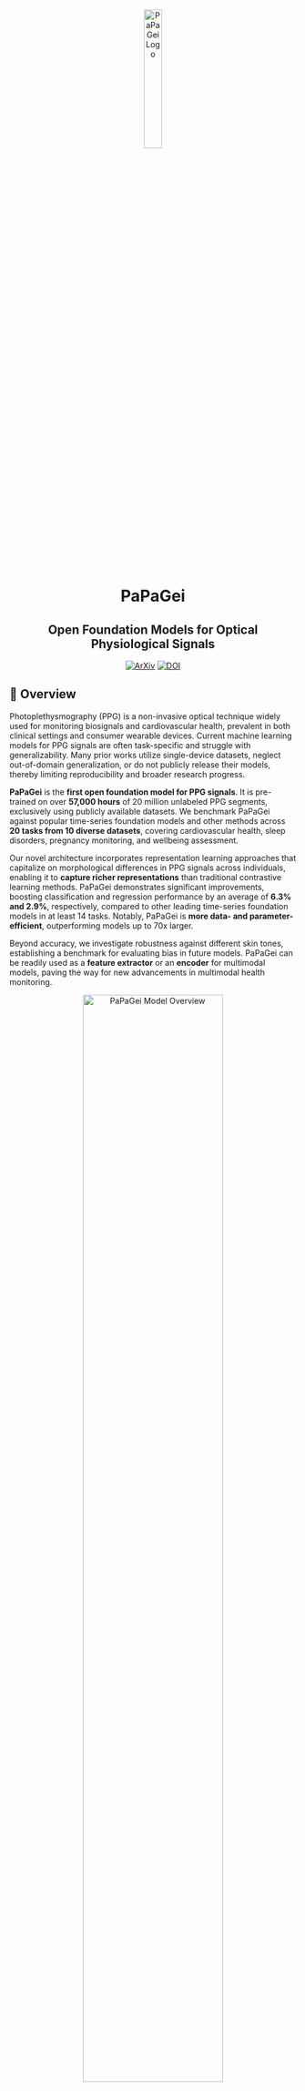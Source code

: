 <div align="center">
  <a href="https://github.com/Nokia-Bell-Labs/papagei-foundation-model">
    <img width="25%" height="25%" src="figures/papagei-logo.png" alt="PaPaGei Logo">
  </a>
  <h1>PaPaGei</h1>
  <h2>Open Foundation Models for Optical Physiological Signals</h2>
  <p>
    <a href="https://arxiv.org/abs/2410.20542"><img src="https://img.shields.io/badge/arXiv-2410.20542-b31b1b.svg" alt="ArXiv"></a>
    <a href="https://zenodo.org/records/13983110"><img src="https://zenodo.org/badge/DOI/10.5281/zenodo.13983110.svg" alt="DOI"></a>
    </p>
</div>

## 📖 Overview

Photoplethysmography (PPG) is a non-invasive optical technique widely used for monitoring biosignals and cardiovascular health, prevalent in both clinical settings and consumer wearable devices. Current machine learning models for PPG signals are often task-specific and struggle with generalizability. Many prior works utilize single-device datasets, neglect out-of-domain generalization, or do not publicly release their models, thereby limiting reproducibility and broader research progress.

**PaPaGei** is the **first open foundation model for PPG signals**. It is pre-trained on over **57,000 hours** of 20 million unlabeled PPG segments, exclusively using publicly available datasets. We benchmark PaPaGei against popular time-series foundation models and other methods across **20 tasks from 10 diverse datasets**, covering cardiovascular health, sleep disorders, pregnancy monitoring, and wellbeing assessment.

Our novel architecture incorporates representation learning approaches that capitalize on morphological differences in PPG signals across individuals, enabling it to **capture richer representations** than traditional contrastive learning methods. PaPaGei demonstrates significant improvements, boosting classification and regression performance by an average of **6.3% and 2.9%**, respectively, compared to other leading time-series foundation models in at least 14 tasks. Notably, PaPaGei is **more data- and parameter-efficient**, outperforming models up to 70x larger.

Beyond accuracy, we investigate robustness against different skin tones, establishing a benchmark for evaluating bias in future models. PaPaGei can be readily used as a **feature extractor** or an **encoder** for multimodal models, paving the way for new advancements in multimodal health monitoring.

<div align="center">
  <img src="figures/model-overview.png" alt="PaPaGei Model Overview" width="70%"/>
</div>

---

## 🚀 Updates

* **Jan 22, 2025**: PaPaGei accepted to the International Conference on Learning Representations (ICLR). [Read the latest version of the paper](https://arxiv.org/pdf/2410.20542v2).
* **Dec 15, 2024**: PaPaGei received the 🏆 **Best Paper Award** at the NeurIPS workshop on Time Series in the Age of Large Models (TSALM). [See accepted papers](https://neurips-time-series-workshop.github.io/accepted-papers/).
* **Oct 29, 2024**: Paper available on [arXiv](https://arxiv.org/abs/2410.20542).
* **Oct 24, 2024**: Access the model weights on Zenodo ([here](https://zenodo.org/records/13983110)).
* **Oct 15, 2024**: Code released! 🎉

---

## 🛠️ How to Use PaPaGei

PaPaGei offers versatility for developers and researchers:

1.  **Out-of-the-Box Feature Extraction**: Use PaPaGei to extract transferable features for your machine learning tasks, replacing handcrafted features.
2.  **PPG Encoder Integration**: Incorporate PaPaGei as a PPG encoder into larger frontier models (e.g., LLMs like [AnyMAL](https://arxiv.org/abs/2309.16058)).

### 📦 Installation

1.  **Create a Conda Environment:**
    ```bash
    conda create -n papagei_env python=3.10
    conda activate papagei_env
    ```
2.  **Install Required Packages:**
    ```bash
    pip install -r requirements.txt
    ```
3.  **Install pyPPG Package:**
    ```bash
    pip install pyPPG==1.0.41
    ```
    *Note: This might show a `wfdb` package conflict, but it should still function correctly.*

### 🧠 Downloading Model Weights

Model weights are hosted on Zenodo by Arvind Pillai.
* **Download Link**: [Zenodo Record 13983110](https://zenodo.org/records/13983110)
* For feature extraction, save the downloaded model weights (e.g., `papagei_s.pt`) into a folder named `weights/` in your project directory, or update the path accordingly in your scripts.

### ✨ Extracting Embeddings: Quick Start

Here’s a brief example of how to load the PaPaGei-S model and extract embeddings:

1.  **Import Necessary Packages:**
    ```python
    import numpy as np
    import torch
    from linearprobing.utils import resample_batch_signal, load_model_without_module_prefix
    from preprocessing.ppg import preprocess_one_ppg_signal
    from segmentations import waveform_to_segments
    from torch_ecg._preprocessors import Normalize
    from models.resnet import ResNet1DMoE
    ```

2.  **Load the PaPaGei-S Model:**
    ```python
    # Define Model Configuration
    model_config = {
        'base_filters': 32,
        'kernel_size': 3,
        'stride': 2,
        'groups': 1,
        'n_block': 18,
        'n_classes': 512, # Embedding dimension
        'n_experts': 3
    }

    # Initialize Model
    model = ResNet1DMoE(
        in_channels=1,
        base_filters=model_config['base_filters'],
        kernel_size=model_config['kernel_size'],
        stride=model_config['stride'],
        groups=model_config['groups'],
        n_block=model_config['n_block'],
        n_classes=model_config['n_classes'],
        n_experts=model_config['n_experts']
    )

    # Load Pre-trained Weights
    model_path = "weights/papagei_s.pt" # Ensure this path is correct
    model = load_model_without_module_prefix(model, model_path)
    device = "cuda" if torch.cuda.is_available() else "cpu"
    model.to(device)
    model.eval() # Set model to evaluation mode
    print(f"Model loaded on {device}")
    ```

3.  **Pre-process a PPG Signal:**
    ```python
    # Example PPG Signal
    fs = 500  # Original sampling frequency in Hz
    fs_target = 125 # Target sampling frequency in Hz
    segment_duration_seconds = 10 # Duration of each segment in seconds
    signal_duration_seconds = 60 # Total duration of the example signal

    signal = np.random.randn(signal_duration_seconds * fs) # Example: 60s signal at 500Hz
    print(f"Original PPG dimensions: {signal.shape}")

    # Clean and segment the signal
    signal_processed, _, _, _ = preprocess_one_ppg_signal(waveform=signal, frequency=fs)
    
    segment_length_original_fs = fs * segment_duration_seconds
    segmented_signals = waveform_to_segments(
        waveform_name='ppg', # Can be any name, not strictly used in this function
        segment_length=segment_length_original_fs,
        clean_signal=signal_processed
    )
    
    # Resample segments
    resampled_segments = resample_batch_signal(
        segmented_signals, 
        fs_original=fs, 
        fs_target=fs_target, 
        axis=-1
    )
    print(f"After segmentation and resampling: {resampled_segments.shape}") # (num_segments, segment_length_target_fs)

    # Convert to PyTorch Tensor
    signal_tensor = torch.Tensor(resampled_segments).unsqueeze(dim=1).to(device) # (num_segments, 1, segment_length_target_fs)
    ```

4.  **Extract Embeddings:**
    ```python
    with torch.inference_mode():
        outputs = model(signal_tensor)
        # PaPaGei-S returns a tuple (embeddings, expert_outputs, gating_weights)
        # We are interested in the first element: embeddings
        embeddings = outputs[0].cpu().detach().numpy()
    print(f"Embedding dimensions: {embeddings.shape}") # (num_segments, n_classes)
    ```

👉 For a comprehensive end-to-end example, including feature extraction and downstream task evaluation on the `ppg-bp` dataset, please refer to the Jupyter Notebook: [`example_papagei.ipynb`](https://github.com/Nokia-Bell-Labs/papagei-foundation-model/blob/main/example_papagei.ipynb).

**Important Considerations:**
* **Model Variability**: No single model excels across all tasks and datasets. We release the models that achieved the most wins in our evaluations.
* **Confidence Intervals**: Instead of fixed random seeds, we use bootstrapping (500 iterations) to compute 95% confidence intervals, providing a performance range.

---

## ⚙️ Workflow & Modules

The end-to-end workflow of PaPaGei involves several key stages:

<div align="center">
  <img src="figures/PaPaGei.png" alt="PaPaGei Workflow Diagram" width="80%"/>
</div>

1.  **PPG Data Pre-processing** (`preprocessing/`, `segmentations.py`):
    * `preprocessing/flatline.py`: Detects flatline sections in PPG signals using the `BioBSS` package.
    * `preprocessing/ppg.py`:
        * `preprocess_one_ppg_signal`: Applies a bandpass filter to raw signals.
        * Includes I/O functions for batch processing and saving.
    * `segmentations.py`:
        * `waveform_to_segments`: Segments filtered PPG signals based on specified segment lengths.
        * Utility functions for saving segments.

2.  **Morphology Augmentation Module Computation** (`morphology.py`):
    * Computes morphological features like Stress-Induced Vascular Response Index (sVRI), Inflection Point Area ratio (IPA), and Signal Quality Index (SQI).
    * `extract_svri`: Calculates sVRI.
    * `skewness_sqi`: Calculates SQI.
    * `compute_ipa`: Calculates IPA.
    * Includes batch processing utilities.

3.  **Dataset Handling and Time-Series Augmentations** (`dataset.py`, `augmentations.py`):
    * `dataset.py`:
        * `PPGDatasetLabelsArray`: A PyTorch custom `Dataset` class used for PaPaGei-S training. DataLoaders are set up in `training_mt.py`.
    * `augmentations.py`:
        * Provides time-series augmentation techniques implemented as `torch.nn.Module` classes for easy on-the-fly transformations during training.

4.  **Model Training** (`models/resnet.py`, `training_mt.py`):
    * `models/resnet.py`: Contains the model architecture. `ResNet1DMoE` is the PaPaGei-S model.
    * `training_mt.py`: Manages end-to-end distributed training for PaPaGei-S.
        * `train_step`: Defines a single training step, including loss computation for PaPaGei-S.
        * `training`: Orchestrates the training loop, checkpointing, and model saving.
        * `main`: Entry point for distributed training.

5.  **Feature Extraction** (`feature_extraction.py`):
    * `compute_signal_embeddings`: Extracts embeddings using the pre-trained model.
    * `save_embeddings`: Utility for saving extracted embeddings.

6.  **Linear Evaluation**:
    * The embeddings extracted in Step 5 can be used as input to linear models or shallow Artificial Neural Networks (ANNs) for various downstream classification or regression tasks.

---

## 🙏 Acknowledgements

We gratefully acknowledge the contributions of the following projects, which were instrumental in the evaluation of PaPaGei:

* **Chronos**: [amazon-science/chronos-forecasting](https://github.com/amazon-science/chronos-forecasting)
* **Moment**: [moment-timeseries-foundation-model/moment](https://github.com/moment-timeseries-foundation-model/moment)
* **REGLE**: [Google-Health/genomics-research](https://github.com/Google-Health/genomics-research)
* **TF-C**: [mims-harvard/TFC-pretraining](https://github.com/mims-harvard/TFC-pretraining)
* **BYOL (for PPG Quality)**: [chengding0713/SiamQuality](https://github.com/chengding0713/SiamQuality/tree/main)
* **Morphology (PPG features)**: [qiriro/PPG](https://github.com/qiriro/PPG)

---

## 📜 Citation

If you use PaPaGei models, code, or ideas from this project in your research, please cite our paper:

```bibtex
@inproceedings{pillai2025papagei,
  title={{PaPaGei: Open Foundation Models for Optical Physiological Signals}},
  author={Arvind Pillai and Dimitris Spathis and Fahim Kawsar and Mohammad Malekzadeh},
  booktitle={The Thirteenth International Conference on Learning Representations, {ICLR} 2025},
  year={2025},
  month={April},
  address={Singapore},
  note={Accepted. arXiv preprint arXiv:2410.20542},
  url={[https://arxiv.org/abs/2410.20542](https://arxiv.org/abs/2410.20542)}
}

